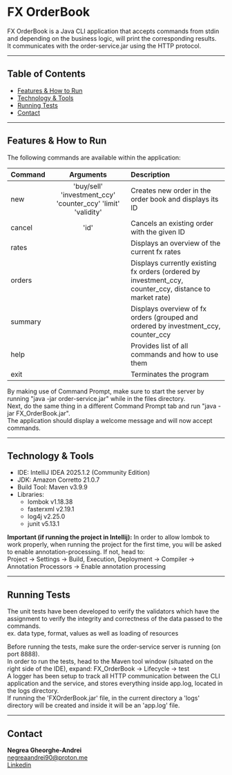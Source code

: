 # FX OrderBook

FX OrderBook is a Java CLI application that accepts commands from stdin and depending on the business logic, will print the corresponding results.  
It communicates with the order-service.jar using the HTTP protocol.

---

## Table of Contents

- [Features & How to Run](#features--how-to-run)
- [Technology & Tools](#technology--tools)
- [Running Tests](#running-tests)
- [Contact](#contact)

---

## Features & How to Run

The following commands are available within the application:

| Command |                          Arguments                           | Description                                                                                             |
|:--------|:------------------------------------------------------------:|:--------------------------------------------------------------------------------------------------------|
| new     | 'buy/sell' 'investment_ccy' 'counter_ccy' 'limit' 'validity' | Creates new order in the order book and displays its ID                                                 |
| cancel  |                             'id'                             | Cancels an existing order with the given ID                                                             |
| rates   |                                                              | Displays an overview of the current fx rates                                                            |
| orders  |                                                              | Displays currently existing fx orders (ordered by investment_ccy, counter_ccy, distance to market rate) |
| summary |                                                              | Displays overview of fx orders (grouped and ordered by investment_ccy, counter_ccy                      |
| help    |                                                              | Provides list of all commands and how to use them                                                       |
| exit    |                                                              | Terminates the program                                                                                  |

By making use of Command Prompt, make sure to start the server by running "java -jar order-service.jar" while in the files directory.  
Next, do the same thing in a different Command Prompt tab and run "java -jar FX_OrderBook.jar".  
The application should display a welcome message and will now accept commands.

---

## Technology & Tools

- IDE: IntelliJ IDEA 2025.1.2 (Community Edition)
- JDK: Amazon Corretto 21.0.7
- Build Tool: Maven v3.9.9
- Libraries:
  - lombok v1.18.38
  - fasterxml v2.19.1
  - log4j v2.25.0
  - junit v5.13.1

**Important (if running the project in Intellij):** In order to allow lombok to work properly, when running the project for the first time, you will be asked to enable annotation-processing. If not, head to:  
Project -> Settings -> Build, Execution, Deployment -> Compiler -> Annotation Processors -> Enable annotation processing

---

## Running Tests

The unit tests have been developed to verify the validators which have the assignment to verify the integrity and correctness of the data passed to the commands.  
ex. data type, format, values as well as loading of resources

Before running the tests, make sure the order-service server is running (on port 8888).  
In order to run the tests, head to the Maven tool window (situated on the right side of the IDE), expand: FX_OrderBook -> Lifecycle -> test  
A logger has been setup to track all HTTP communication between the CLI application and the service, and stores everything inside app.log, located in the logs directory.  
If running the 'FXOrderBook.jar' file, in the current directory a 'logs' directory will be created and inside it will be an 'app.log' file.

---

## Contact

**Negrea Gheorghe-Andrei**  
[negreaandrei90@proton.me](mailto:negreaandrei90@proton.me)  
[Linkedin](https://www.linkedin.com/in/andrei-negrea/)